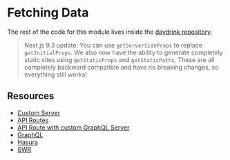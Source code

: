 # Fetching Data

The rest of the code for this module lives inside the [daydrink repository](https://github.com/leerob/daydrink).

> Next.js 9.3 update: You can use `getServerSideProps` to replace `getInitialProps`. We also now have the ability to generate completely static sites using `getStaticProps` and `getStaticPaths`. These are all completely backward compatible and have no breaking changes, so everything still works!

## Resources

-   [Custom Server](https://nextjs.org/docs/advanced-features/custom-server)
-   [API Routes](https://nextjs.org/docs/api-routes/introduction)
-   [API Route with custom GraphQL Server](https://github.com/zeit/next.js/blob/canary/examples/api-routes-graphql/pages/api/graphql.js)
-   [GraphQL](https://graphql.org/)
-   [Hasura](https://hasura.io/)
-   [SWR](https://swr.now.sh/)
